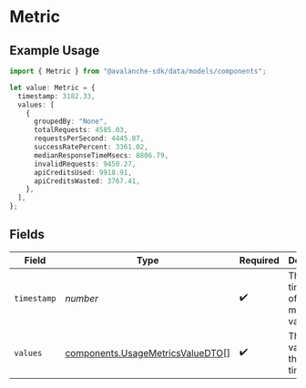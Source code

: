 # Metric

## Example Usage

```typescript
import { Metric } from "@avalanche-sdk/data/models/components";

let value: Metric = {
  timestamp: 3182.33,
  values: [
    {
      groupedBy: "None",
      totalRequests: 4585.03,
      requestsPerSecond: 4445.87,
      successRatePercent: 3361.02,
      medianResponseTimeMsecs: 8806.79,
      invalidRequests: 9450.27,
      apiCreditsUsed: 9918.91,
      apiCreditsWasted: 3767.41,
    },
  ],
};
```

## Fields

| Field                                                                                | Type                                                                                 | Required                                                                             | Description                                                                          |
| ------------------------------------------------------------------------------------ | ------------------------------------------------------------------------------------ | ------------------------------------------------------------------------------------ | ------------------------------------------------------------------------------------ |
| `timestamp`                                                                          | *number*                                                                             | :heavy_check_mark:                                                                   | The timestamp of the metrics value                                                   |
| `values`                                                                             | [components.UsageMetricsValueDTO](../../models/components/usagemetricsvaluedto.md)[] | :heavy_check_mark:                                                                   | The metrics values for the timestamp                                                 |
